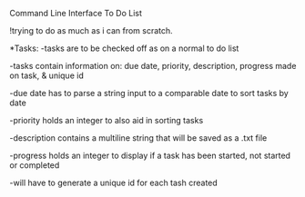 Command Line Interface To Do List

!trying to do as much as i can from scratch.

*Tasks:
-tasks are to be checked off as on a normal to do list

-tasks contain information on: due date, priority, description, progress made on task, & unique id

-due date has to parse a string input to a comparable date to sort tasks by date

-priority holds an integer to also aid in sorting tasks 

-description contains a multiline string that will be saved as a .txt file

-progress holds an integer to display if a task has been started, not started or completed 

-will have to generate a unique id for each tash created
